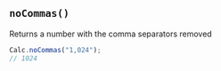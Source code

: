 ## `noCommas()`

Returns a number with the comma separators removed

```javascript
Calc.noCommas("1,024");
// 1024
```

